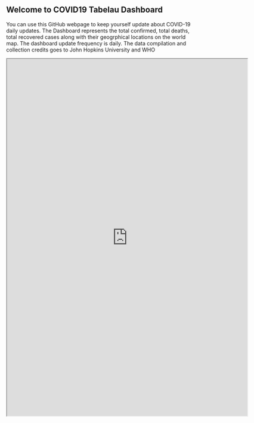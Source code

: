 ## Welcome to COVID19 Tabelau Dashboard

You can use this GitHub webpage to keep yourself update about COVID-19 daily updates. The Dashboard represents the total confirmed, total deaths, total recovered cases along with their geogrphical locations on the world map. The dashboard update frequency is daily. The data compilation and collection credits goes to John Hopkins University and WHO

<iframe src="https://public.tableau.com/views/CoronavirusCOVID19GlobalCases/Dashboard1?:showVizHome=no&:embed=true"
 width="645" height="955"></iframe>
